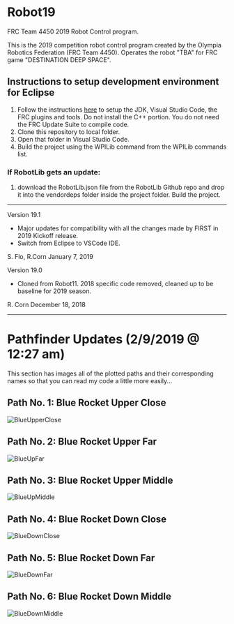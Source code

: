 # Robot19
FRC Team 4450 2019 Robot Control program.

This is the 2019 competition robot control program created by the Olympia Robotics Federation (FRC Team 4450).
Operates the robot "TBA" for FRC game "DESTINATION DEEP SPACE".

## Instructions to setup development environment for Eclipse
1) Follow the instructions [here](https://wpilib.screenstepslive.com/s/currentCS/m/java) to setup the JDK, Visual Studio Code, the FRC plugins and tools. Do not install the C++ portion. You do not need the FRC Update Suite to compile code.
2) Clone this repository to local folder.
3) Open that folder in Visual Studio Code.
4) Build the project using the WPILib command from the WPILib commands list.

### If RobotLib gets an update:
1) download the RobotLib.json file from the RobotLib Github repo and drop it into the vendordeps folder inside the project folder. Build the project.
****************************************************************************************************************
Version 19.1

*	Major updates for compatibility with all the changes made by FIRST in 2019 Kickoff release.
*	Switch from Eclipse to VSCode IDE.

S. Flo, R.Corn
January 7, 2019

Version 19.0

*	Cloned from Robot11. 2018 specific code removed, cleaned up to be baseline for 2019 season.

R. Corn
December 18, 2018
****************************************************************************************************************
# Pathfinder Updates (2/9/2019 @ 12:27 am)
This section has images all of the plotted paths and their corresponding names so that you can read my code a little more easily...

## Path No. 1: Blue Rocket Upper Close
![BlueUpperClose](img/BlueUpperClose.PNG)

## Path No. 2: Blue Rocket Upper Far
![BlueUpFar](img/BlueUpFar.PNG)

## Path No. 3: Blue Rocket Upper Middle
![BlueUpMiddle](img/BlueUpMiddle.PNG)

## Path No. 4: Blue Rocket Down Close
![BlueDownClose](img/BlueDownClose.PNG)

## Path No. 5: Blue Rocket Down Far
![BlueDownFar](img/BlueDownFar.PNG)

## Path No. 6: Blue Rocket Down Middle
![BlueDownMiddle](img/BlueDownMiddle.PNG)
